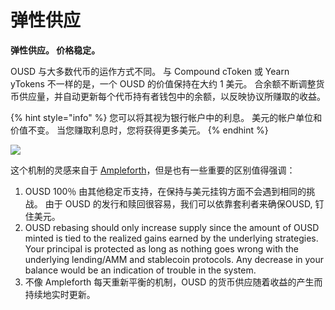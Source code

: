 # 弹性供应

**弹性供应。 价格稳定。**

OUSD 与大多数代币的运作方式不同。 与 Compound cToken 或 Yearn yTokens 不一样的是，一个 OUSD 的价值保持在大约 1 美元。 合余额不断调整货币供应量，并自动更新每个代币持有者钱包中的余额，以反映协议所赚取的收益。

{% hint style="info" %}
您可以将其视为银行帐户中的利息。 美元的帐户单位和价值不变。 当您赚取利息时，您将获得更多美元。
{% endhint %}

![](../.gitbook/assets/ousd_docs_graphics_4.png)

这个机制的灵感来自于 [Ampleforth](https://www.ampleforth.org/)，但是也有一些重要的区别值得强调：

1. OUSD 100％ 由其他稳定币支持，在保持与美元挂钩方面不会遇到相同的挑战。 由于 OUSD 的发行和赎回很容易，我们可以依靠套利者来确保OUSD, 钉住美元。
2. OUSD rebasing should only increase supply since the amount of OUSD minted is tied to the realized gains earned by the underlying strategies. Your principal is protected as long as nothing goes wrong with the underlying lending/AMM and stablecoin protocols. Any decrease in your balance would be an indication of trouble in the system.
3. 不像 Ampleforth 每天重新平衡的机制，OUSD 的货币供应随着收益的产生而持续地实时更新。

